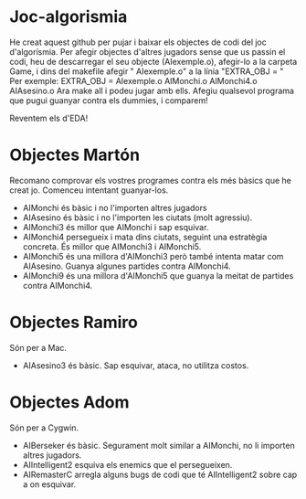 # Joc-algorismia

He creat aquest github per pujar i baixar els objectes de codi del joc d'algorísmia.
Per afegir objectes d'altres jugadors sense que us passin el codi, heu de descarregar el seu objecte (AIexemple.o), afegir-lo a la carpeta Game, i dins del makefile afegir " AIexemple.o" a la línia "EXTRA_OBJ = "  Per exemple:
EXTRA_OBJ = AIexemple.o AIMonchi.o AIMonchi4.o AIAsesino.o
Ara make all i podeu jugar amb ells. Afegiu qualsevol programa que pugui guanyar contra els dummies, i comparem!

Reventem els d'EDA!

# Objectes Martón 

Recomano comprovar els vostres programes contra els més bàsics que he creat jo. Comenceu intentant guanyar-los.

- AIMonchi és bàsic i no l'importen altres jugadors
- AIAsesino és bàsic i no l'importen les ciutats (molt agressiu).
- AIMonchi3 és millor que AIMonchi i sap esquivar.
- AIMonchi4 persegueix i mata dins ciutats, seguint una estratègia concreta. És millor que AIMonchi3 i AIMonchi5.
- AIMonchi5 és una millora d'AIMonchi3 però també intenta matar com AIAsesino. Guanya algunes partides contra AIMonchi4.
- AIMonchi9 és una millora d'AIMonchi5 que guanya la meitat de partides contra AIMonchi4.

# Objectes Ramiro
Són per a Mac. 
- AIAsesino3 és bàsic. Sap esquivar, ataca, no utilitza costos. 

# Objectes Adom
Són per a Cygwin.
- AIBerseker és bàsic. Segurament molt similar a AIMonchi, no li importen altres jugadors.
- AIIntelligent2 esquiva els enemics que el persegueixen.
- AIRemasterC arregla alguns bugs de codi que té AIIntelligent2 sobre cap a on esquivar.






